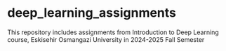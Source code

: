 # deep_learning_assignments
This repository includes assignments from Introduction to Deep Learning course, Eskisehir Osmangazi University in 2024-2025 Fall Semester

